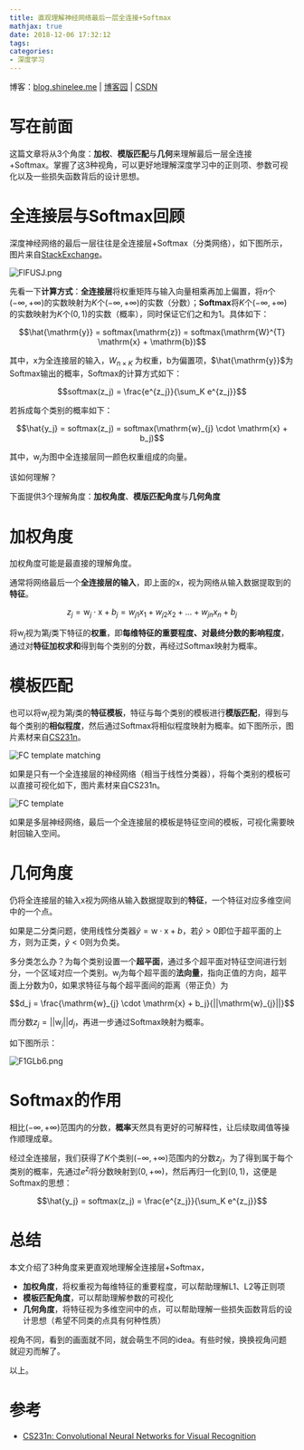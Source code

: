 ```yaml
---
title: 直观理解神经网络最后一层全连接+Softmax
mathjax: true
date: 2018-12-06 17:32:12
tags:
categories:
- 深度学习
---
```



博客：[blog.shinelee.me](https://blog.shinelee.me/) | [博客园](https://www.cnblogs.com/shine-lee/) | [CSDN](https://blog.csdn.net/blogshinelee)

# 写在前面

这篇文章将从3个角度：**加权**、**模版匹配**与**几何**来理解最后一层全连接+Softmax。掌握了这3种视角，可以更好地理解深度学习中的正则项、参数可视化以及一些损失函数背后的设计思想。

# 全连接层与Softmax回顾
深度神经网络的最后一层往往是全连接层+Softmax（分类网络），如下图所示，图片来自[StackExchange](https://stats.stackexchange.com/questions/273465/neural-network-softmax-activation)。

![FlFUSJ.png](https://s1.ax1x.com/2018/12/05/FlFUSJ.png)

先看一下**计算方式**：**全连接层**将权重矩阵与输入向量相乘再加上偏置，将$n$个$(-\infty, +\infty)$的实数映射为$K$个$(-\infty, +\infty)$的实数（分数）；**Softmax**将$K$个$(-\infty, +\infty)$的实数映射为$K$个$(0, 1)$的实数（概率），同时保证它们之和为1。具体如下：

$$\hat{\mathrm{y}} = softmax(\mathrm{z}) = softmax(\mathrm{W}^{T} \mathrm{x} + \mathrm{b})$$

其中，$\mathrm{x}$为全连接层的输入，$W_{n \times K}$ 为权重，$\mathrm{b}$为偏置项，$\hat{\mathrm{y}}$为Softmax输出的概率，Softmax的计算方式如下：

$$softmax(z_j) = \frac{e^{z_j}}{\sum_K e^{z_j}}$$

若拆成每个类别的概率如下：

$$\hat{y_j} = softmax(z_j) = softmax(\mathrm{w}_{j} \cdot \mathrm{x} + b_j)$$

其中，$\mathrm{w}_{j}$为图中全连接层同一颜色权重组成的向量。

该如何理解？

下面提供3个理解角度：**加权角度**、**模版匹配角度**与**几何角度**

# 加权角度

加权角度可能是最直接的理解角度。

通常将网络最后一个**全连接层的输入**，即上面的$\mathrm{x}$，视为网络从输入数据提取到的**特征**。

$$z_j = \mathrm{w}_{j} \cdot \mathrm{x} + b_j = w_{j1} x_1 + w_{j2} x_2 + \dots + w_{jn} x_n + b_j$$

将$\mathrm{w}_{j}$视为第$j$类下特征的**权重**，即**每维特征的重要程度、对最终分数的影响程度**，通过对**特征加权求和**得到每个类别的分数，再经过Softmax映射为概率。


# 模板匹配

也可以将$\mathrm{w}_{j}$视为第$j$类的**特征模板**，特征与每个类别的模板进行**模版匹配**，得到与每个类别的**相似程度**，然后通过Softmax将相似程度映射为概率。如下图所示，图片素材来自[CS231n](http://cs231n.stanford.edu/syllabus.html)。

![FC template matching](https://s1.ax1x.com/2018/12/06/FlOEtI.png)

如果是只有一个全连接层的神经网络（相当于线性分类器），将每个类别的模板可以直接可视化如下，图片素材来自CS231n。

![FC template](https://s1.ax1x.com/2018/12/06/FlOujS.png)

如果是多层神经网络，最后一个全连接层的模板是特征空间的模板，可视化需要映射回输入空间。

# 几何角度

仍将全连接层的输入$\mathrm{x}$视为网络从输入数据提取到的**特征**，一个特征对应多维空间中的一个点。

如果是二分类问题，使用线性分类器$\hat{y} = \mathrm{w} \cdot \mathrm{x} + b$，若$\hat{y}>0$即位于超平面的上方，则为正类，$\hat{y}<0$则为负类。

多分类怎么办？为每个类别设置一个**超平面**，通过多个超平面对特征空间进行划分，一个区域对应一个类别。$\mathrm{w}_{j}$为每个超平面的**法向量**，指向正值的方向，超平面上分数为0，如果求特征与每个超平面间的距离（带正负）为

$$d_j = \frac{\mathrm{w}_{j} \cdot \mathrm{x} + b_j}{||\mathrm{w}_{j}||}$$

而分数$z_j = ||\mathrm{w}_{j}|| d_j$，再进一步通过Softmax映射为概率。

如下图所示：

![F1GLb6.png](https://s1.ax1x.com/2018/12/06/F1GLb6.png)


# Softmax的作用

相比$(-\infty, +\infty)$范围内的分数，**概率**天然具有更好的可解释性，让后续取阈值等操作顺理成章。

经过全连接层，我们获得了$K$个类别$(-\infty, +\infty)$范围内的分数$z_j$，为了得到属于每个类别的概率，先通过$e^{z_j}$将分数映射到$(0, +\infty)$，然后再归一化到$(0 ,1)$，这便是Softmax的思想：

$$\hat{y_j} = softmax(z_j) = \frac{e^{z_j}}{\sum_K e^{z_j}}$$

# 总结

本文介绍了3种角度来更直观地理解全连接层+Softmax，

- **加权角度**，将权重视为每维特征的重要程度，可以帮助理解L1、L2等正则项
- **模板匹配角度**，可以帮助理解参数的可视化
- **几何角度**，将特征视为多维空间中的点，可以帮助理解一些损失函数背后的设计思想（希望不同类的点具有何种性质）

视角不同，看到的画面就不同，就会萌生不同的idea。有些时候，换换视角问题就迎刃而解了。

以上。

# 参考

- [CS231n: Convolutional Neural Networks for Visual Recognition](http://cs231n.stanford.edu/syllabus.html)

